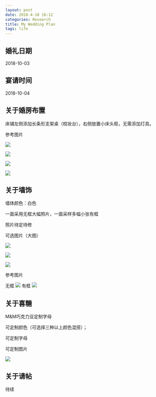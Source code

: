 ```yaml
---
layout: post
date: 2018-4-18 16:12
categories: Research
title: My Wedding Plan
tags: life
---
```


## 婚礼日期

2018-10-03

## 宴请时间

2018-10-04

## 关于婚房布置

床铺左侧添加长条形支架桌（梳妆台），右侧放置小床头柜，无需添加灯具。

参考图片

![](\image\MyWedding\01.jpg)


![](\image\MyWedding\02.jpg)


![](\image\MyWedding\03.jpg)


![](\image\MyWedding\04.jpg)

## 关于墙饰

墙体颜色：白色

一面采用无框大幅照片，一面采样多幅小张有框

照片待定待修

可选图片（大图）

![](\image\MyWedding\08.jpg)


![](\image\MyWedding\09.jpg)


![](\image\MyWedding\10.jpg)



参考图片

无框
![](\image\MyWedding\06.jpg)
有框
![](\image\MyWedding\05.jpg)

## 关于喜糖

M&M巧克力豆定制字母

可定制颜色（可选择三种以上颜色混搭）；

可定制字母

可定制图片

![](\image\MyWedding\07.jpg)

## 关于请帖

待续
